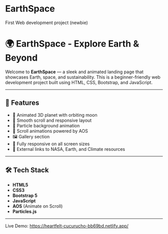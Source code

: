 # EarthSpace
First Web development project (newbie)


# 🌍 EarthSpace - Explore Earth & Beyond

Welcome to **EarthSpace** — a sleek and animated landing page that showcases Earth, space, and sustainability. This is a beginner-friendly web development project built using HTML, CSS, Bootstrap, and JavaScript.

---

## 🚀 Features

- 🌌 Animated 3D planet with orbiting moon
- 💫 Smooth scroll and responsive layout
- 🎇 Particle background animation
- 🧩 Scroll animations powered by AOS
- 🖼️ Gallery section
- 📱 Fully responsive on all screen sizes
- 🔗 External links to NASA, Earth, and Climate resources

---

## 🛠️ Tech Stack

- **HTML5**
- **CSS3**
- **Bootstrap 5**
- **JavaScript**
- **AOS** (Animate on Scroll)
- **Particles.js**

---


Live Demo: https://heartfelt-cucurucho-bb69bd.netlify.app/

